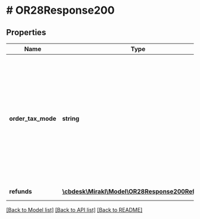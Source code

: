 # # OR28Response200

## Properties

Name | Type | Description | Notes
------------ | ------------- | ------------- | -------------
**order_tax_mode** | **string** | Please note: In case there is no tax, the prices will show the same amount in TAX_EXCLUDED and TAX_INCLUDED mode. The tax mode is only useful if taxes are specified in the refund.&lt;br&gt;Possible values: &lt;ul&gt;&lt;li&gt;&lt;code&gt;TAX_EXCLUDED&lt;/code&gt;: the price fields (amount, shipping amount) are expressed without tax (taxes should be added to these prices in order to get the full amount including taxes).&lt;/li&gt;&lt;li&gt;&lt;code&gt;TAX_INCLUDED&lt;/code&gt;: the price fields include the tax amount. &lt;/li&gt;&lt;/ul&gt; | [optional]
**refunds** | [**\cbdesk\Mirakl\Model\OR28Response200Refunds[]**](OR28Response200Refunds.md) | List of representations of created refunds | [optional]

[[Back to Model list]](../../README.md#models) [[Back to API list]](../../README.md#endpoints) [[Back to README]](../../README.md)
